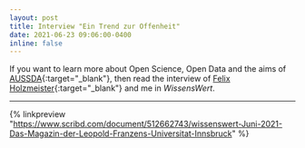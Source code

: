 ```yaml
---
layout: post
title: Interview "Ein Trend zur Offenheit"
date: 2021-06-23 09:06:00-0400
inline: false
---
```


If you want to learn more about Open Science, Open Data and the aims of [AUSSDA](https://aussda.at/){:target="\_blank"}, then read the interview of [Felix Holzmeister](https://twitter.com/flxhlzmstr){:target="\_blank"} and me in *WissensWert*.

***

{% linkpreview "https://www.scribd.com/document/512662743/wissenswert-Juni-2021-Das-Magazin-der-Leopold-Franzens-Universitat-Innsbruck" %}